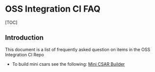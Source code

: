# OSS Integration CI FAQ

[TOC]


## Introduction
This document is a list of frequently asked question on items in the OSS Integration CI Repo

- To build mini csars see the following: [Mini CSAR Builder](files/Mini_CSAR_Builder.md)